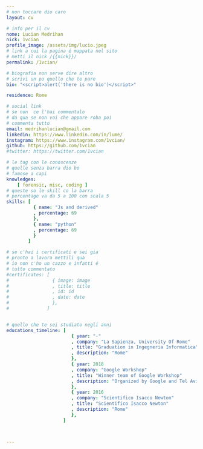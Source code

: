 ```yaml
---
# non toccare dio caro
layout: cv

# info per il cv 
nome: Lucian Medrihan
nick: 1vcian
profile_image: /assets/img/lucio.jpeg
# link a cui la pagina é mappata nel sito
# metti il nick /{{nick}}/
permalink: /1vcian/

# biografia non serve dire altro
# scrivi un po quello che te pare
bio: "<script>alert('there is no bio')</script>"

residence: Rome

# social link 
# se non  ce l'hai commentalo
# da qua se non voi che appare roba poi 
# commenta tutto
email: medrihanlucian@gmail.com
linkedin: https://www.linkedin.com/in/lume/
instagram: https://www.instagram.com/1vcian/ 
github: https://github.com/1vcian
#twitter: https://twitter.com/1vcian

# le tag con le conoscenze
# quelle senza barra dio bo
# famose a capi
knowledges:
    [ forensic, misc, coding ]
# queste so le skill co la barra
# percentage va da 5 a 100 con scala 5
skills: [
          { name: "Js and derived"
          , percentage: 69
          },
          { name: "python"
          , percentage: 69
          }
        ]

# se c'hai i certificati e sei gia 
# pronto a lavora mettili qua
# io non c'ho un cazzo e infatti é 
# tutto commentato
#certificates: [
#                { image: image
#                , title: title
#                , id: id
#                , date: date
#                },
#              ]


# quello che te sei studiato negli anni
educations_timeline: [ 
                        { year: "-"
                        , company: "La Sapienza, University Of Rome"
                        , title: "Graduation in Ingegneria Informatica"
                        , description: "Rome"
                        },
                        { year: 2018
                        , company: "Google Workshop"
                        , title: "Winner team of Google Workshop"
                        , description: "Organized by Google and Tel Aviv University."
                        },
                        { year: 2016
                        , company: "Scientifico Isacco Newton"
                        , title: "Scientifico Isacco Newton"
                        , description: "Rome"
                        },
                     ]



---
```

